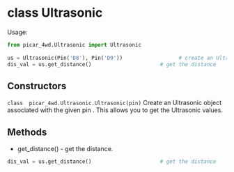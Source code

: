 # class Ultrasonic 
Usage:
```python
from picar_4wd.Ultrasonic import Ultrasonic
                     
us = Ultrasonic(Pin('D8'), Pin('D9'))                  # create an Ultrasonic object from the given pin
dis_val = us.get_distance()                      # get the distance
```
## Constructors
```class  picar_4wd.Ultrasonic.Ultrasonic(pin)```
Create an Ultrasonic object associated with the given pin . This allows you to get the Ultrasonic values.

## Methods
- get_distance() - get the distance.
```python
dis_val = us.get_distance()                      # get the distance
```
